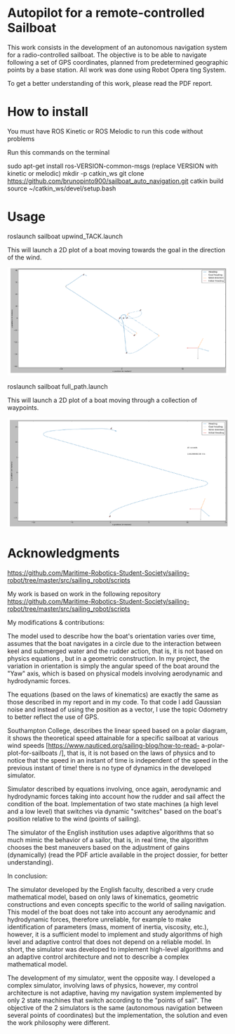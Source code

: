  # Autopilot for a remote-controlled Sailboat

This work consists in the development of an autonomous navigation
system for a radio-controlled sailboat. The objective is to be able to
navigate following a set of GPS coordinates, planned from predetermined
geographic points by a base station. All work was done using Robot Opera
ting System.

To get a better understanding of this work, please read the PDF report.

# How to install

You must have ROS Kinetic or ROS Melodic to run this code without problems

Run this commands on the terminal

sudo apt-get install ros-VERSION-common-msgs (replace VERSION with kinetic or melodic)
mkdir -p catkin_ws
git clone https://github.com/brunopinto900/sailboat_auto_navigation.git
catkin build
source ~/catkin_ws/devel/setup.bash

# Usage

roslaunch sailboat upwind_TACK.launch

This will launch a 2D plot of a boat moving towards the goal in the direction of the wind.

![Tacking upwind](https://github.com/brunopinto900/sailboat_auto_navigation/blob/main/complete.png)

roslaunch sailboat full_path.launch

This will launch a 2D plot of a boat moving through a collection of waypoints.

![Complete path](https://github.com/brunopinto900/sailboat_auto_navigation/blob/main/tacking.png)


# Acknowledgments

https://github.com/Maritime-Robotics-Student-Society/sailing-robot/tree/master/src/sailing_robot/scripts

My work is based on work in the following repository
https://github.com/Maritime-Robotics-Student-Society/sailing-robot/tree/master/src/sailing_robot/scripts

My modifications & contributions:

The model used to describe how the boat's orientation varies over time, assumes that the boat navigates in a circle due to the interaction between keel and submerged water and the rudder action, that is, it is not based on physics equations , but in a geometric construction. In my project, the variation in orientation is simply the angular speed of the boat around the "Yaw" axis, which is based on physical models involving aerodynamic and hydrodynamic forces.

The equations (based on the laws of kinematics) are exactly the same as those described in my report and in my code. To that code I add Gaussian noise and instead of using the position as a vector, I use the topic Odometry to better reflect the use of GPS.

Southampton College, describes the linear speed based on a polar diagram, it shows the theoretical speed attainable for a specific sailboat at various wind speeds [https://www.nauticed.org/sailing-blog/how-to-read- a-polar-plot-for-sailboats /], that is, it is not based on the laws of physics and to notice that the speed in an instant of time is independent of the speed in the previous instant of time! there is no type of dynamics in the developed simulator.

Simulator described by equations involving, once again, aerodynamic and hydrodynamic forces taking into account how the rudder and sail affect the condition of the boat. 
Implementation of two state machines (a high level and a low level) that switches via dynamic "switches" based on the boat's position relative to the wind (points of sailing).

The simulator of the English institution uses adaptive algorithms that so much mimic the behavior of a sailor, that is, in real time, the algorithm chooses the best maneuvers
based on the adjustment of gains (dynamically) (read the PDF article available in the project dossier, for better understanding).

In conclusion:

The simulator developed by the English faculty, described a very crude mathematical model, based on only laws of kinematics, geometric constructions and even concepts specific to the world of sailing navigation. This model of the boat does not take into account any aerodynamic and hydrodynamic forces, therefore unreliable, for example to make identification of parameters (mass, moment of inertia, viscosity, etc.), however, it is a sufficient model to implement and study algorithms of high level and adaptive control that does not depend on a reliable model. In short, the simulator was developed to implement high-level algorithms and an adaptive control architecture and not to describe a complex mathematical model.

The development of my simulator, went the opposite way. I developed a complex simulator, involving laws of physics, however, my control architecture is not adaptive, having my navigation system implemented by only 2 state machines that switch according to the "points of sail".
The objective of the 2 simulators is the same (autonomous navigation between several points of coordinates) but the implementation, the solution and even the work philosophy were different.
